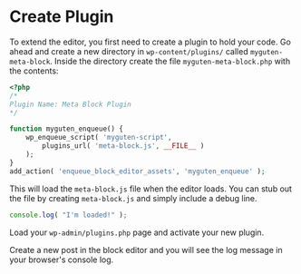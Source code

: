 # Create Plugin

To extend the editor, you first need to create a plugin to hold your code. Go ahead and create a new directory in `wp-content/plugins/` called `myguten-meta-block`. Inside the directory create the file `myguten-meta-block.php` with the contents:

```php
<?php
/*
Plugin Name: Meta Block Plugin
*/

function myguten_enqueue() {
	wp_enqueue_script( 'myguten-script',
		plugins_url( 'meta-block.js', __FILE__ )
	);
}
add_action( 'enqueue_block_editor_assets', 'myguten_enqueue' );
```

This will load the `meta-block.js` file when the editor loads.
You can stub out the file by creating `meta-block.js` and simply include a debug line.

```js
console.log( "I'm loaded!" );
```

Load your `wp-admin/plugins.php` page and activate your new plugin.

Create a new post in the block editor and you will see the log message in your browser's console log.

